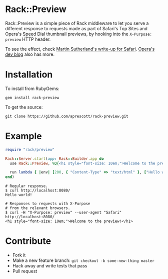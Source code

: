 # Rack::Preview

Rack::Preview is a simple piece of Rack middleware to let you serve a different response to requests made as part of Safari's Top Sites and Opera's Speed Dial thumbnail previews, by hooking into the `X-Purpose: preview` HTTP header.

To see the effect, check [Martin Sutherland's write-up for Safari](http://sunpig.com/martin/archives/2010/01/08/how-to-detect-a-page-request-from-safari-4s-top-sites-feature.html). [Opera's dev blog](http://dev.opera.com/articles/view/opera-speed-dial-enhancements/#with-x-purpose) also has more.

# Installation

To install from RubyGems:

    gem install rack-preview

To get the source:

    git clone https://github.com/aprescott/rack-preview.git

# Example

```ruby
require "rack/preview"

Rack::Server.start(app: Rack::Builder.app do
  use Rack::Preview, %Q{<h1 style="font-size: 10em;">Welcome to the preview!</h1>}

  run lambda { |env| [200, { "Content-Type" => "text/html" }, ["Hello world!"]] }
end)
```

```shell
# Regular response.
$ curl http://localhost:8080/
Hello world!

# Responses to requests with X-Purpose
# from the relevant browsers.
$ curl -H "X-Purpose: preview" --user-agent "Safari" http://localhost:8080/
<h1 style="font-size: 10em;">Welcome to the preview!</h1>
```

# Contribute

* Fork it
* Make a new feature branch: `git checkout -b some-new-thing master`
* Hack away and write tests that pass
* Pull request
